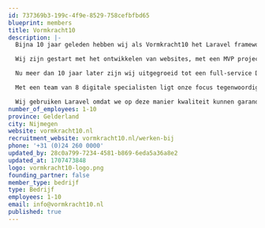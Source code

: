 ```yaml
---
id: 737369b3-199c-4f9e-8529-758cefbfbd65
blueprint: members
title: Vormkracht10
description: |-
  Bijna 10 jaar geleden hebben wij als Vormkracht10 het Laravel framework ontdekt. Destijds nog in zeer prille vorm met een beta release (v0.1) van de toen nog onbekende Taylor Otwell. Maar ook toen al zagen wij de enorme potentie in het framework, door de heldere structuur en leesbaarheid van de code en documentatie.

  Wij zijn gestart met het ontwikkelen van websites, met een MVP project voor een CMS hebben wij onze eerste projecten gerealiseerd in dit enorm flexibele open-source framework.

  Nu meer dan 10 jaar later zijn wij uitgegroeid tot een full-service Digital Agency dat slimme websites en complexe webapplicaties ontwikkelt en realiseert, alles volledig in Laravel. In de omgeving van Nijmegen en omstreken zijn wij hét bureau voor het ontwikkelen van Laravel web apps.

  Met een team van 8 digitale specialisten ligt onze focus tegenwoordig op het realiseren van toegankelijke websites volgens de WCAG normen en het ontwikkelen van Progressive Web Apps (PWA) als een SaaS of PaaS. Dit doen wij voor klanten zoals de Nijmeegse Vierdaagse, Gemeente Nijmegen, Radboudumc en landelijke partijen als RRS en TOPIC.

  Wij gebruiken Laravel omdat we op deze manier kwaliteit kunnen garanderen aan onze klanten, zowel op de korte termijn met het ontwikkelen van een snelle Minimum Viable Product (MVP) maar ook voor de langere termijn. Waarin de continuerende vraagstukken van onze klanten over de jaren heen doorontwikkeld moeten worden en het leveren van onderhoud en services steeds belangrijker is geworden.
number_of_employees: 1-10
province: Gelderland
city: Nijmegen
website: vormkracht10.nl
recruitment_website: vormkracht10.nl/werken-bij
phone: '+31 (0)24 260 0000'
updated_by: 28c0a799-7234-4581-b869-6eda5a36a8e2
updated_at: 1707473848
logo: vormkracht10-logo.png
founding_partner: false
member_type: bedrijf
type: Bedrijf
employees: 1-10
email: info@vormkracht10.nl
published: true
---
```

